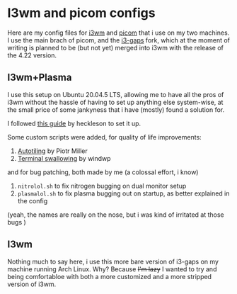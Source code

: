 # I3wm and picom configs

Here are my config files for [i3wm](https://i3wm.org/)  and [picom](https://github.com/yshui/picom) that i use on my two machines.   
I use the main brach of picom, and the [i3-gaps](https://github.com/Airblader/i3) fork, which at the moment of writing is planned to be (but not yet) merged into i3wm with the release of the 4.22 version.

## I3wm+Plasma

I use this setup on Ubuntu 20.04.5 LTS, allowing me to have all the pros of i3wm without the hassle of having to set up anything else system-wise, at the small price of some jankyness that i have (mostly) found a solution for. 

I followed [this guide](https://github.com/heckelson/i3-and-kde-plasma) by heckleson to set it up.

Some custom scripts were added, for quality of life improvements:

1. [Autotiling](https://github.com/nwg-piotr/autotiling) by Piotr Miller
2. [Terminal swallowing](https://gist.github.com/windwp/b46e8bdeac793867b34d2191e66a6f44) by windwp

and for bug patching, both made by me (a colossal effort, i know)

1. `nitrolol.sh` to fix nitrogen bugging on dual monitor setup
2. `plasmalol.sh` to fix plasma bugging out on startup, as better explained in the config

(yeah, the names are really on the nose, but i was kind of irritated at those bugs )

## I3wm

Nothing much to say here, i use this more bare version of i3-gaps on my machine running Arch Linux. Why? Because ~~I'm lazy~~ I wanted to try and being comfortabloe with both a more customized and a more stripped version of i3wm.
